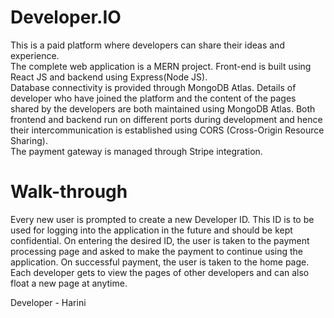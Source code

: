 # Developer.IO

This is a paid platform where developers can share their ideas and experience. <br/>
The complete web application is a MERN project. Front-end is built using React JS and backend using Express(Node JS).  <br/>
Database connectivity is provided through MongoDB Atlas. Details of developer who have joined the platform and the content of the pages shared by the developers are both maintained using MongoDB Atlas.
Both frontend and backend run on different ports during development and hence their intercommunication is established using CORS (Cross-Origin Resource Sharing). <br/>
The payment gateway is managed through Stripe integration.

# Walk-through

Every new user is prompted to create a new Developer ID. This ID is to be used for logging into the application in the future and should be kept confidential. 
On entering the desired ID, the user is taken to the payment processing page and asked to make the payment to continue using the application. On successful payment, the user is taken to the home page. 
Each developer gets to view the pages of other developers and can also float a new page at anytime. 

Developer - Harini
